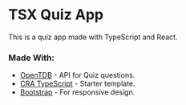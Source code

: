 # TSX Quiz App
This is a quiz app made with TypeScript and React.

### Made With:
+ [OpenTDB](https://opentdb.com) - API for Quiz questions.
+ [CRA TypeScript](https://create-react-app.dev/docs/getting-started/#creating-a-typescript-app) - Starter template.
+ [Bootstrap](https://getbootstrap.com/) - For responsive design.
